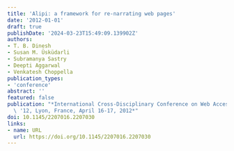 ```yaml
---
title: 'Alipi: a framework for re-narrating web pages'
date: '2012-01-01'
draft: true
publishDate: '2024-03-23T15:49:09.139902Z'
authors:
- T. B. Dinesh
- Susan M. Üsküdarli
- Subramanya Sastry
- Deepti Aggarwal
- Venkatesh Choppella
publication_types:
- 'conference'
abstract: ''
featured: false
publication: "*International Cross-Disciplinary Conference on Web Accessibility, W4A\
  \ '12, Lyon, France, April 16-17, 2012*"
doi: 10.1145/2207016.2207030
links:
- name: URL
  url: https://doi.org/10.1145/2207016.2207030
---
```



